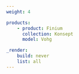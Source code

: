 ```yaml
---
weight: 4

products:
    - product: Finium
      collection: Konsept
      model: Vohg

_render:
    build: never
    list: all
---
```

